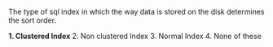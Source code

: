 The type of sql index in which the way data is stored on the disk determines the sort order.

**1. Clustered Index**
2. Non clustered Index
3. Normal Index
4. None of these